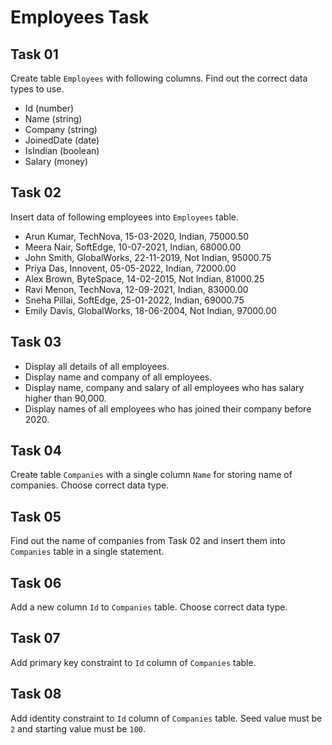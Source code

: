 # Employees Task

## Task 01
Create table `Employees` with following columns. Find out the correct data types to use.
 - Id (number)
 - Name (string)
 - Company (string)
 - JoinedDate (date)
 - IsIndian (boolean)
 - Salary (money)

## Task 02
Insert data of following employees into `Employees` table.
 - Arun Kumar, TechNova, 15-03-2020, Indian, 75000.50
 - Meera Nair, SoftEdge, 10-07-2021, Indian, 68000.00
 - John Smith, GlobalWorks, 22-11-2019, Not Indian, 95000.75
 - Priya Das, Innovent, 05-05-2022, Indian, 72000.00
 - Alex Brown, ByteSpace, 14-02-2015, Not Indian, 81000.25
 - Ravi Menon, TechNova, 12-09-2021, Indian, 83000.00
 - Sneha Pillai, SoftEdge, 25-01-2022, Indian, 69000.75
 - Emily Davis, GlobalWorks, 18-06-2004, Not Indian, 97000.00

## Task 03
 - Display all details of all employees.
 - Display name and company of all employees.
 - Display name, company and salary of all employees who has salary higher than 90,000.
 - Display names of all employees who has joined their company before 2020.

## Task 04
Create table `Companies` with a single column `Name` for storing name of companies. Choose correct data type.

## Task 05
Find out the name of companies from Task 02 and insert them into `Companies` table in a single statement.

## Task 06
Add a new column `Id` to `Companies` table. Choose correct data type.

## Task 07
Add primary key constraint to `Id` column of `Companies` table.

## Task 08
Add identity constraint to `Id` column of `Companies` table. Seed value must be `2` and starting value must be `100`.
